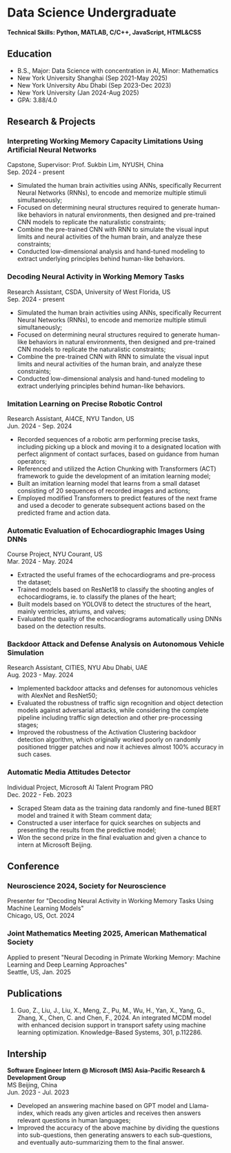 # Data Science Undergraduate

#### Technical Skills: Python, MATLAB, C/C++, JavaScript, HTML&CSS

## Education		        		
- B.S., Major: Data Science with concentration in AI, Minor: Mathematics
- New York University Shanghai (Sep 2021-May 2025)
- New York University Abu Dhabi (Sep 2023-Dec 2023)
- New York University (Jan 2024-Aug 2025)
- GPA: 3.88/4.0

## Research & Projects
### Interpreting Working Memory Capacity Limitations Using Artificial Neural Networks
Capstone, Supervisor: Prof. Sukbin Lim, NYUSH, China <br>
Sep. 2024 - present

- Simulated the human brain activities using ANNs, specifically Recurrent Neural Networks (RNNs), to encode and memorize multiple stimuli simultaneously;
- Focused on determining neural structures required to generate human-like behaviors in natural environments, then designed and pre-trained CNN models to replicate the naturalistic constraints;
- Combine the pre-trained CNN with RNN to simulate the visual input limits and neural activities of the human brain, and analyze these constraints;
- Conducted low-dimensional analysis and hand-tuned modeling to extract underlying principles behind human-like behaviors.

### Decoding Neural Activity in Working Memory Tasks
Research Assistant, CSDA, University of West Florida, US <br>
Sep. 2024 - present

- Simulated the human brain activities using ANNs, specifically Recurrent Neural Networks (RNNs), to encode and memorize multiple stimuli simultaneously;
- Focused on determining neural structures required to generate human-like behaviors in natural environments, then designed and pre-trained CNN models to replicate the naturalistic constraints;
- Combine the pre-trained CNN with RNN to simulate the visual input limits and neural activities of the human brain, and analyze these constraints;
- Conducted low-dimensional analysis and hand-tuned modeling to extract underlying principles behind human-like behaviors.

### Imitation Learning on Precise Robotic Control
Research Assistant, AI4CE, NYU Tandon, US <br>
Jun. 2024 - Sep. 2024

- Recorded sequences of a robotic arm performing precise tasks, including picking up a block and moving it to a designated location with perfect alignment of contact surfaces, based on guidance from human operators;
- Referenced and utilized the Action Chunking with Transformers (ACT) framework to guide the development of an imitation learning model;
- Built an imitation learning model that learns from a small dataset consisting of 20 sequences of recorded images and actions;
- Employed modified Transformers to predict features of the next frame and used a decoder to generate subsequent actions based on the predicted frame and action data.

### Automatic Evaluation of Echocardiographic Images Using DNNs
Course Project, NYU Courant, US <br>
Mar. 2024 - May. 2024

- Extracted the useful frames of the echocardiograms and pre-process the dataset;
- Trained models based on ResNet18 to classify the shooting angles of echocardiograms, ie. to classify the planes of the heart;
- Built models based on YOLOV8 to detect the structures of the heart, mainly ventricles, atriums, and valves;
- Evaluated the quality of the echocardiograms automatically using DNNs based on the detection results.

### Backdoor Attack and Defense Analysis on Autonomous Vehicle Simulation
Research Assistant, CITIES, NYU Abu Dhabi, UAE <br>
Aug. 2023 - May. 2024

- Implemented backdoor attacks and defenses for autonomous vehicles with AlexNet and ResNet50;
- Evaluated the robustness of traffic sign recognition and object detection models against adversarial attacks, while considering the complete pipeline including traffic sign detection and other pre-processing stages;
- Improved the robustness of the Activation Clustering backdoor detection algorithm, which originally worked poorly on randomly positioned trigger patches and now it achieves almost 100\% accuracy in such cases.

### Automatic Media Attitudes Detector
Individual Project, Microsoft AI Talent Program PRO <br>
Dec. 2022 - Feb. 2023

- Scraped Steam data as the training data randomly and fine-tuned BERT model and trained it with Steam comment data;
- Constructed a user interface for quick searches on subjects and presenting the results from the predictive model;
- Won the second prize in the final evaluation and given a chance to intern at Microsoft Beijing.

## Conference
### Neuroscience 2024, Society for Neuroscience
Presenter for "Decoding Neural Activity in Working Memory Tasks Using Machine Learning Models" <br>
Chicago, US, Oct. 2024

### Joint Mathematics Meeting 2025, American Mathematical Society
Applied to present "Neural Decoding in Primate Working Memory: Machine Learning and Deep Learning Approaches" <br>
Seattle, US, Jan. 2025

## Publications
1. Guo, Z., Liu, J., Liu, X., Meng, Z., Pu, M., Wu, H., Yan, X., Yang, G., Zhang, X., Chen, C. and Chen, F., 2024. An integrated MCDM model with enhanced decision support in transport safety using machine learning optimization. Knowledge-Based Systems, 301, p.112286.

## Intership
**Software Engineer Intern @ Microsoft (MS) Asia-Pacific Research \& Development Group** <br>
MS Beijing, China <br>
Jun. 2023 - Jul. 2023

- Developed an answering machine based on GPT model and Llama-index, which reads any given articles and receives then answers relevant questions in human languages;
- Improved the accuracy of the above machine by dividing the questions into sub-questions, then generating answers to each sub-questions, and eventually auto-summarizing them to the final answer.
